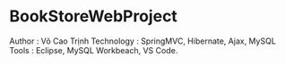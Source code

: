 # BookStoreWebProject
Author : Võ Cao Trịnh
Technology : SpringMVC, Hibernate, Ajax, MySQL
Tools : Eclipse, MySQL Workbeach, VS Code.
